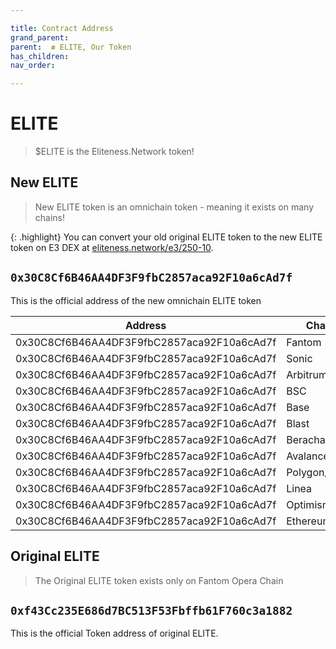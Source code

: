 ```yaml
---

title: Contract Address
grand_parent:
parent:  ≢ ELITE, Our Token
has_children:
nav_order:

---
```


# ELITE
> $ELITE is the Eliteness.Network token!

## New ELITE
> New ELITE token is an omnichain token - meaning it exists on many chains!

{: .highlight}
You can convert your old original ELITE token to the new ELITE token on E3 DEX at [eliteness.network/e3/250-10](https://eliteness.network/e3/250-10).

## `0x30C8Cf6B46AA4DF3F9fbC2857aca92F10a6cAd7f`
This is the official address of the new omnichain ELITE token

Address | Chain
----  | ----
0x30C8Cf6B46AA4DF3F9fbC2857aca92F10a6cAd7f | Fantom
0x30C8Cf6B46AA4DF3F9fbC2857aca92F10a6cAd7f | Sonic
0x30C8Cf6B46AA4DF3F9fbC2857aca92F10a6cAd7f | Arbitrum
0x30C8Cf6B46AA4DF3F9fbC2857aca92F10a6cAd7f | BSC
0x30C8Cf6B46AA4DF3F9fbC2857aca92F10a6cAd7f | Base
0x30C8Cf6B46AA4DF3F9fbC2857aca92F10a6cAd7f | Blast
0x30C8Cf6B46AA4DF3F9fbC2857aca92F10a6cAd7f | Berachain
0x30C8Cf6B46AA4DF3F9fbC2857aca92F10a6cAd7f | Avalance
0x30C8Cf6B46AA4DF3F9fbC2857aca92F10a6cAd7f | Polygon/Matic
0x30C8Cf6B46AA4DF3F9fbC2857aca92F10a6cAd7f | Linea
0x30C8Cf6B46AA4DF3F9fbC2857aca92F10a6cAd7f | Optimism
0x30C8Cf6B46AA4DF3F9fbC2857aca92F10a6cAd7f | Ethereum

## Original ELITE
> The Original ELITE token exists only on Fantom Opera Chain

## `0xf43Cc235E686d7BC513F53Fbffb61F760c3a1882`
This is the official Token address of original ELITE.
